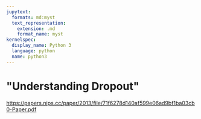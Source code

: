 ```yaml
---
jupytext:
  formats: md:myst
  text_representation:
    extension: .md
    format_name: myst
kernelspec:
  display_name: Python 3
  language: python
  name: python3
---
```


# "Understanding Dropout"

https://papers.nips.cc/paper/2013/file/71f6278d140af599e06ad9bf1ba03cb0-Paper.pdf